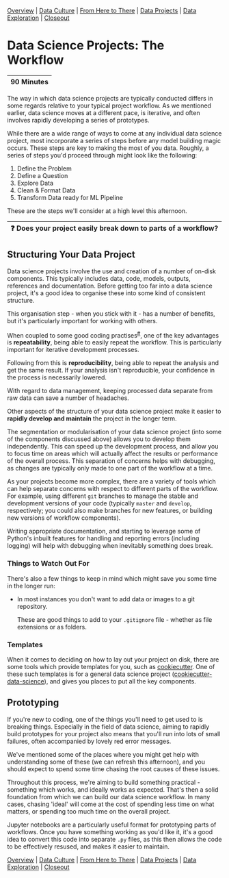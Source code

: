 [Overview](./00_overview.md) | [Data Culture](./01_culture.md) |
[From Here to There](./02_fromheretothere.md) | [Data Projects](./03_projects.md) | [Data Exploration](./04_dataexploration.md) | [Closeout](./05_closeout.md)

# Data Science Projects: The Workflow

| 90 Minutes |
| ---------- |

The way in which data science projects are typically conducted differs in some regards relative to your typical project workflow.
As we mentioned earlier, data science moves at a different pace, is iterative,
and often involves rapidly developing a series of prototypes.

While there are a wide range of ways to come at any individual data science project,
most incorporate a series of steps before any model building magic occurs.
These steps are key to making the most of you data. Roughly, a series of steps you'd proceed through might look like the following:

1. Define the Problem
1. Define a Question
1. Explore Data
1. Clean & Format Data
1. Transform Data ready for ML Pipeline

These are the steps we'll consider at a high level this afternoon.

| :question: Does your project easily break down to parts of a workflow? |
| ---------------------------------------------------------------------- |

## Structuring Your Data Project

Data science projects involve the use and creation of a number of on-disk components.
This typically includes data, code, models, outputs, references and documentation.
Before getting too far into a data science project, it's a good idea to organise these into some kind of consistent structure.

This organisation step - when you stick with it - has a number of benefits, but it's particularly important for working with others.

When coupled to some good coding practises<sup>[#]</sup>, one of the key advantages is **repeatability**, being able to easily repeat the workflow. This is particularly important for iterative development processes.

Following from this is **reproducibility**, being able to repeat the analysis and get the same result. If your analysis isn't reproducible, your confidence in the process is necessarily lowered.

With regard to data management, keeping processed data separate from raw data can save a number of headaches.

Other aspects of the structure of your data science project make it easier to **rapidly develop and maintain** the project in the longer term.

The segmentation or modularisation of your data science project (into some of the components discussed above) allows you to develop them independently.
This can speed up the development process, and allow you to focus time on areas which will actually affect the results or performance of the overall process.
This separation of concerns helps with debugging, as changes are typically only made to one part of the workflow at a time.

As your projects become more complex, there are a variety of tools which can
help separate concerns with respect to different parts of the workflow. For
example, using different `git` branches to manage the stable and development
versions of your code (typically `master` and `develop`, respectively; you could also make branches for new features, or building new versions of workflow components).

Writing appropriate documentation, and starting to leverage some of Python's
inbuilt features for handling and reporting errors (including logging) will
help with debugging when inevitably something does break.

[#]: . "Particularly environment management, appropriate documentation and version control."

### Things to Watch Out For

There's also a few things to keep in mind which might save you some time in the longer run:

* In most instances you don't want to add data or images to a git repository.

  These are good things to add to your `.gitignore` file - whether as file
  extensions or as folders.

### Templates

When it comes to deciding on how to lay out your project on disk, there are some tools which provide templates for you, such as [cookiecutter](https://cookiecutter.readthedocs.io). One of
these such templates is for a general data science project
([cookiecutter-data-science](https://github.com/drivendata/cookiecutter-data-science)),
and gives you places to put all the key components.

## Prototyping

If you're new to coding, one of the things you'll need to get used to is
breaking things. Especially in the field of data science,
aiming to rapidly build prototypes for your project also means
that you'll run into lots of small failures, often accompanied
by lovely red error messages.

We've mentioned some of the places where you might get help with
understanding some of these (we can refresh this afternoon), and
you should expect to spend some time chasing the root causes
of these issues.

Throughout this process, we're aiming to build something practical -
something which works, and ideally works as expected. That's then
a solid foundation from which we can build our data science
workflow. In many cases, chasing 'ideal' will come at the cost of
spending less time on what matters, or spending too much time
on the overall project.

Jupyter notebooks are a particularly useful format for prototyping
parts of workflows. Once you have something working as you'd
like it, it's a good idea to convert this code into separate
`.py` files, as this then allows the code to be effectively
resused, and makes it easier to maintain.

[Overview](./00_overview.md) | [Data Culture](./01_culture.md) |
[From Here to There](./02_fromheretothere.md) | [Data Projects](./03_projects.md) | [Data Exploration](./04_dataexploration.md) | [Closeout](./05_closeout.md)
